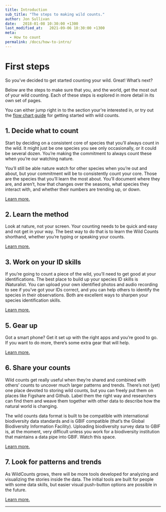 ```yaml
---
title: Introduction
sub_title: "The steps to making wild counts."
author: Jon Sullivan
date:   2018-01-08 10:30:00 +1300
last_modified_at:   2021-09-06 10:30:00 +1300
meta: 
  - How to count
permalink: /docs/how-to-intro/
---
```


# First steps

So you’ve decided to get started counting your wild. Great! What’s next?

Below are the steps to make sure that you, and the world, get the most out of your wild counting. Each of these steps is explored in more detail in its own set of pages.

You can either jump right in to the section your're interested in, or try out the <a href="../how-to-decisions">flow chart guide</a> for getting started with wild counts.

## 1. Decide what to count

Start by deciding on a consistent core of species that you’ll always count in the wild. It might just be one species you see only occasionally, or it could be several dozen. You’re making the commitment to always count these when you’re our watching nature.

You’ll still be able nature watch for other species when you’re out and about, but your commitment will be to consistently count your core. Those are the species that you’ll learn the most about. You’ll document where they are, and aren’t, how that changes over the seasons, what species they interact with, and whether their numbers are trending up, or down. 

<a href="../what-to-count-intro/">Learn more.</a>

## 2. Learn the method

Look at nature, not your screen. Your counting needs to be quick and easy and not get in your way. The best way to do that is to learn the Wild Counts shorthand, whether you’re typing or speaking your counts.

<a href="../methods-intro/">Learn more.</a>

## 3. Work on your ID skills

If you’re going to count a piece of the wild, you’ll need to get good at your identifications. The best place to build up your species ID skills is iNaturalist. You can upload your own identified photos and audio recording to see if you’ve got your IDs correct, and you can help others to identify the species in their observations. Both are excellent ways to sharpen your species identification skills.

<a href="../id-intro/">Learn more.</a>

## 5. Gear up

Got a smart phone? Get it set up with the right apps and you’re good to go. If you want to do more, there’s some extra gear that will help.

<a href="../gear-up-intro/">Learn more.</a>

## 6. Share your counts

Wild counts get really useful when they’re shared and combined with others’ counts to uncover much larger patterns and trends. There’s not (yet) one place devoted to storing wild counts, but you can freely put them on places like Figshare and Github. Label them the right way and researchers can find them and weave them together with other data to describe how the natural world is changing.

The wild counts data format is built to be compatible with international biodiversity data standards and is GBIF compatible (that’s the Global Biodiversity Information Facility). Uploading biodiversity survey data to GBIF is, at the moment, very difficult unless you work for a biodiversity institution that maintains a data pipe into GBIF. Watch this space.

<a href="../share-intro/">Learn more.</a>

## 7. Look for patterns and trends

As WildCounts grows, there will be more tools developed for analyzing and visualizing the stories inside the data. The initial tools are built for people with some data skills, but easier visual push-button options are possible in the future.

<a href="../patterns-trends-intro/">Learn more.</a>

---
